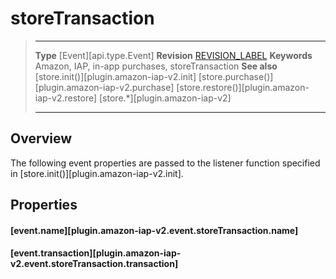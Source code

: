 # storeTransaction

> --------------------- ------------------------------------------------------------------------------------------
> __Type__              [Event][api.type.Event]
> __Revision__          [REVISION_LABEL](REVISION_URL)
> __Keywords__          Amazon, IAP, in-app purchases, storeTransaction
> __See also__			[store.init()][plugin.amazon-iap-v2.init]
>						[store.purchase()][plugin.amazon-iap-v2.purchase]
>						[store.restore()][plugin.amazon-iap-v2.restore]
>						[store.*][plugin.amazon-iap-v2]
> --------------------- ------------------------------------------------------------------------------------------

## Overview

The following event properties are passed to the listener function specified in [store.init()][plugin.amazon-iap-v2.init].


## Properties

#### [event.name][plugin.amazon-iap-v2.event.storeTransaction.name]

#### [event.transaction][plugin.amazon-iap-v2.event.storeTransaction.transaction]
